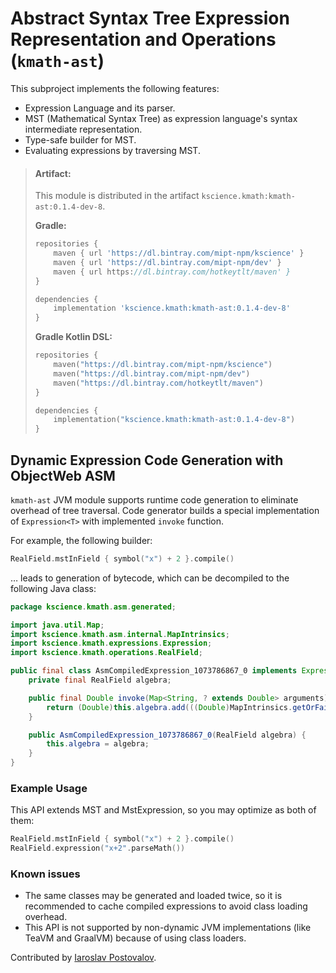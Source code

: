 # Abstract Syntax Tree Expression Representation and Operations (`kmath-ast`)

This subproject implements the following features:

- Expression Language and its parser.
- MST (Mathematical Syntax Tree) as expression language's syntax intermediate representation.
- Type-safe builder for MST.
- Evaluating expressions by traversing MST.

> #### Artifact:
> This module is distributed in the artifact `kscience.kmath:kmath-ast:0.1.4-dev-8`.
> 
> **Gradle:**
>
> ```gradle
> repositories {
>     maven { url 'https://dl.bintray.com/mipt-npm/kscience' }
>     maven { url 'https://dl.bintray.com/mipt-npm/dev' }
>     maven { url https://dl.bintray.com/hotkeytlt/maven' }
> }
> 
> dependencies {
>     implementation 'kscience.kmath:kmath-ast:0.1.4-dev-8'
> }
> ```
> **Gradle Kotlin DSL:**
>
> ```kotlin
> repositories {
>     maven("https://dl.bintray.com/mipt-npm/kscience")
>     maven("https://dl.bintray.com/mipt-npm/dev")
>     maven("https://dl.bintray.com/hotkeytlt/maven")
> }
> 
> dependencies {
>     implementation("kscience.kmath:kmath-ast:0.1.4-dev-8")
> }
> ```
>

## Dynamic Expression Code Generation with ObjectWeb ASM

`kmath-ast` JVM module supports runtime code generation to eliminate overhead of tree traversal. Code generator builds 
a special implementation of `Expression<T>` with implemented `invoke` function. 

For example, the following builder: 

```kotlin
RealField.mstInField { symbol("x") + 2 }.compile()
``` 

… leads to generation of bytecode, which can be decompiled to the following Java class: 

```java
package kscience.kmath.asm.generated;

import java.util.Map;
import kscience.kmath.asm.internal.MapIntrinsics;
import kscience.kmath.expressions.Expression;
import kscience.kmath.operations.RealField;

public final class AsmCompiledExpression_1073786867_0 implements Expression<Double> {
    private final RealField algebra;

    public final Double invoke(Map<String, ? extends Double> arguments) {
        return (Double)this.algebra.add(((Double)MapIntrinsics.getOrFail(arguments, "x")).doubleValue(), 2.0D);
    }

    public AsmCompiledExpression_1073786867_0(RealField algebra) {
        this.algebra = algebra;
    }
}

```

### Example Usage

This API extends MST and MstExpression, so you may optimize as both of them: 

```kotlin
RealField.mstInField { symbol("x") + 2 }.compile()
RealField.expression("x+2".parseMath())
```

### Known issues

- The same classes may be generated and loaded twice, so it is recommended to cache compiled expressions to avoid
class loading overhead. 
- This API is not supported by non-dynamic JVM implementations (like TeaVM and GraalVM) because of using class loaders.

Contributed by [Iaroslav Postovalov](https://github.com/CommanderTvis).
